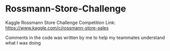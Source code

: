 # Rossmann-Store-Challenge
Kaggle Rossmann Store Challenge
Competition Link: https://www.kaggle.com/c/rossmann-store-sales

Comments in the code was written by me to help my teammates understand what I was doing

